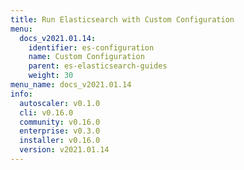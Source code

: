 ```yaml
---
title: Run Elasticsearch with Custom Configuration
menu:
  docs_v2021.01.14:
    identifier: es-configuration
    name: Custom Configuration
    parent: es-elasticsearch-guides
    weight: 30
menu_name: docs_v2021.01.14
info:
  autoscaler: v0.1.0
  cli: v0.16.0
  community: v0.16.0
  enterprise: v0.3.0
  installer: v0.16.0
  version: v2021.01.14
---
```


